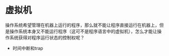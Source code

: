 # 虚拟机

操作系统希望管理在机器上运行的程序，那么就不能让程序直接运行在机器上，但是操作系统本身又不能运行程序（这可不是程序语言中的虚拟机），怎么才能让操作系统获得对程序运行状态的控制权呢？

+ 时间中断和trap

